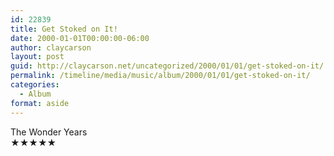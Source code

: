 ```yaml
---
id: 22839
title: Get Stoked on It!
date: 2000-01-01T00:00:00-06:00
author: claycarson
layout: post
guid: http://claycarson.net/uncategorized/2000/01/01/get-stoked-on-it/
permalink: /timeline/media/music/album/2000/01/01/get-stoked-on-it/
categories:
  - Album
format: aside
---
```

<div class="media-details"></div>

<div class="media-creator">The Wonder Years</div>

<div class="media-rating">★★★★★</div>